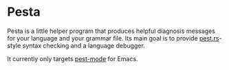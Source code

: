# Pesta

Pesta is a little helper program that produces helpful diagnosis messages for your language and your grammar file.  Its main goal is to provide [pest.rs](https://pest.rs)-style syntax checking and a language debugger.

It currently only targets [pest-mode](https://github.com/ksqsf/pest-mode) for Emacs.
